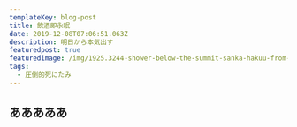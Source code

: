 ```yaml
---
templateKey: blog-post
title: 飲酒即永眠
date: 2019-12-08T07:06:51.063Z
description: 明日から本気出す
featuredpost: true
featuredimage: /img/1925.3244-shower-below-the-summit-sanka-hakuu-from-the....jpg
tags:
  - 圧倒的死にたみ
---
```

## あああああ
